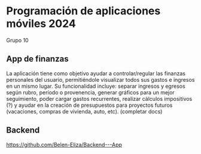 # Programación de aplicaciones móviles 2024

Grupo 10

## App de finanzas

La aplicación tiene como objetivo ayudar a controlar/regular las finanzas personales del usuario, permitiéndole visualizar todos sus gastos e ingresos en un mismo lugar.
Su funcionalidad incluye: separar ingresos y egresos según rubro, período o provenencia, generar gráficos para un mejor seguimiento, poder cargar gastos recurrentes, realizar cálculos impositivos (?) y ayudar en la creación de presupuestos para proyectos futuros (vacaciones, compras de vivienda, auto, etc).
(completar docs)


## Backend
https://github.com/Belen-Eliza/Backend---App 

